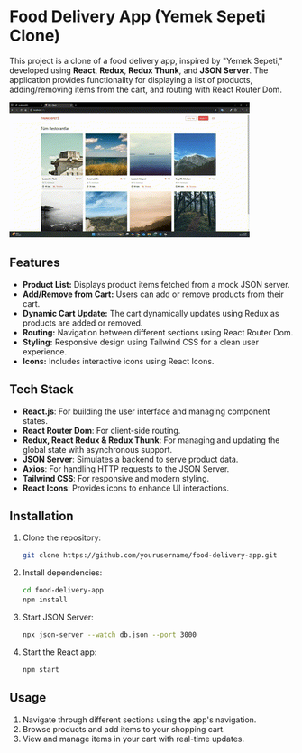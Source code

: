 # Food Delivery App (Yemek Sepeti Clone)

This project is a clone of a food delivery app, inspired by "Yemek Sepeti," developed using **React**, **Redux**, **Redux Thunk**, and **JSON Server**. The application provides functionality for displaying a list of products, adding/removing items from the cart, and routing with React Router Dom.

![](Thunk.gif)

## Features

- **Product List:** Displays product items fetched from a mock JSON server.
- **Add/Remove from Cart:** Users can add or remove products from their cart.
- **Dynamic Cart Update:** The cart dynamically updates using Redux as products are added or removed.
- **Routing:** Navigation between different sections using React Router Dom.
- **Styling:** Responsive design using Tailwind CSS for a clean user experience.
- **Icons:** Includes interactive icons using React Icons.

## Tech Stack

- **React.js**: For building the user interface and managing component states.
- **React Router Dom**: For client-side routing.
- **Redux, React Redux & Redux Thunk**: For managing and updating the global state with asynchronous support.
- **JSON Server**: Simulates a backend to serve product data.
- **Axios**: For handling HTTP requests to the JSON Server.
- **Tailwind CSS**: For responsive and modern styling.
- **React Icons**: Provides icons to enhance UI interactions.

## Installation

1. Clone the repository:

   ```bash
   git clone https://github.com/yourusername/food-delivery-app.git
   ```

2. Install dependencies:

   ```bash
   cd food-delivery-app
   npm install
   ```

3. Start JSON Server:

   ```bash
   npx json-server --watch db.json --port 3000
   ```

4. Start the React app:

   ```bash
   npm start
   ```

## Usage

1. Navigate through different sections using the app's navigation.
2. Browse products and add items to your shopping cart.
3. View and manage items in your cart with real-time updates.
